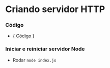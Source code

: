 # Criando servidor HTTP #

### Código ###
* [{ Código }](https://github.com/deppbrazil/course-GoNode/blob/master/modulo1/index.js)

### Iniciar e reiniciar servidor Node ### 
* Rodar `node index.js`